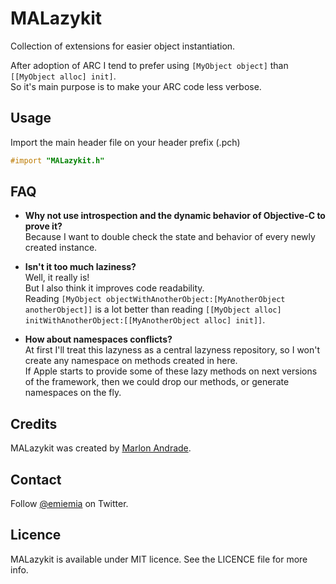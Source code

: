 MALazykit
=========

Collection of extensions for easier object instantiation.

After adoption of ARC I tend to prefer using `[MyObject object]` than `[[MyObject alloc] init]`.  
So it's main purpose is to make your ARC code less verbose. 

## Usage

Import the main header file on your header prefix (.pch)

```objective-c
#import "MALazykit.h"
```

## FAQ

+ **Why not use introspection and the dynamic behavior of Objective-C to prove it?**  
Because I want to double check the state and behavior of every newly created instance.

+ **Isn't it too much laziness?**  
Well, it really is!  
But I also think it improves code readability.  
Reading `[MyObject objectWithAnotherObject:[MyAnotherObject anotherObject]]` is a lot better than reading `[[MyObject alloc] initWithAnotherObject:[[MyAnotherObject alloc] init]]`.

+ **How about namespaces conflicts?**  
At first I'll treat this lazyness as a central lazyness repository, so I won't create any namespace on methods created in here.  
If Apple starts to provide some of these lazy methods on next versions of the framework, then we could drop our methods, or generate namespaces on the fly.

## Credits

MALazykit was created by [Marlon Andrade](https://github.com/marlonandrade/).

## Contact

Follow [@emiemia](https://twitter.com/emiemia) on Twitter.

## Licence

MALazykit is available under MIT licence. See the LICENCE file for more info.
